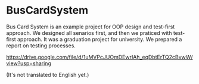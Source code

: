 # BusCardSystem
Bus Card System is an example project for OOP design and test-first approach. We designed all senarios first, and then we praticed with test-first approach.
It was a graduation project for university. 
We prepared a report on testing processes.

https://drive.google.com/file/d/1uMVPcJUOmDEwrIAh_eqDbtErTQ2cBvwW/view?usp=sharing

(It's not translated to English yet.)
